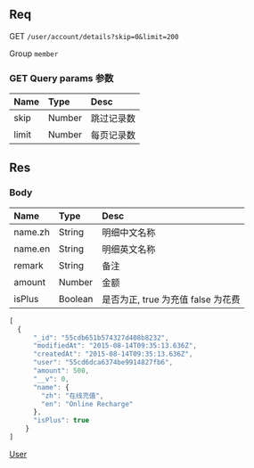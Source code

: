 ## Req

GET `/user/account/details?skip=0&limit=200`

Group `member`

### GET Query params 参数

| Name         | Type   | Desc        |
|:-------      |:-------|:-------     |
| skip         | Number | 跳过记录数    |
| limit        | Number | 每页记录数    |



## Res
### Body

| Name     | Type   | Desc   |
|:-------  |:-------|:-------|
| name.zh  | String | 明细中文名称    |
| name.en  | String | 明细英文名称    |
| remark   | String | 备注        |
| amount   | Number | 金额        |
| isPlus   | Boolean | 是否为正, true 为充值 false 为花费   |



```js
[
  {
      "_id": "55cdb651b574327d408b8232",
      "modifiedAt": "2015-08-14T09:35:13.636Z",
      "createdAt": "2015-08-14T09:35:13.636Z",
      "user": "55cd6dca6374be9914827fb6",
      "amount": 500,
      "__v": 0,
      "name": {
        "zh": "在线充值",
        "en": "Online Recharge"
      },
      "isPlus": true
    }
]

```

[User](../User)